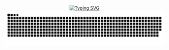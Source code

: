 <div align="center">
    <!-- dynamic typing effect 动态打字效果 -->
  <div align="center">
    <a href="https://hei.fan/">
      <img src="https://readme-typing-svg.demolab.com?font=Fira+Code&pause=1000&width=435&lines=console.log(%22Hello%2C%20World%22);嘿凡祝你每天开心!&center=true&size=27" alt="Typing SVG" />
    </a>
  </div>

<!-- Snake Code Contribution Map 贪吃蛇代码贡献图 -->
<picture>
  <source media="(prefers-color-scheme: dark)" srcset="https://raw.githubusercontent.com/heifan00/heifan00/output/github-contribution-grid-snake-dark.svg">
  <source media="(prefers-color-scheme: light)" srcset="https://raw.githubusercontent.com/heifan00/heifan00/output/github-contribution-grid-snake.svg">
  <img alt="github contribution grid snake animation" src="https://raw.githubusercontent.com/heifan00/heifan00/output/github-contribution-grid-snake.svg">
</picture>
    
</div>
